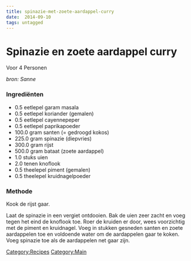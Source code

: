 ```yaml
---
title: spinazie-met-zoete-aardappel-curry
date:  2014-09-10
tags: untagged
---
```

Spinazie en zoete aardappel curry
=================================

Voor 4 Personen

*bron: Sanne*

### Ingrediënten

-   0.5 eetlepel garam masala
-   0.5 eetlepel koriander (gemalen)
-   0.5 eetlepel cayennepeper
-   0.5 eetlepel paprikapoeder
-   100.0 gram santen (= gedroogd kokos)
-   225.0 gram spinazie (diepvries)
-   300.0 gram rijst
-   500.0 gram bataat (zoete aardappel)
-   1.0 stuks uien
-   2.0 tenen knoflook
-   0.5 theelepel piment (gemalen)
-   0.5 theelepel kruidnagelpoeder

### Methode

Kook de rijst gaar.

Laat de spinazie in een vergiet ontdooien. Bak de uien zeer zacht en
voeg tegen het eind de knoflook toe. Roer de kruiden er door, wees
voorzichtig met de piment en kruidnagel. Voeg in stukken gesneden santen
en zoete aardappelen toe en voldoende water om de aardappelen gaar te
koken. Voeg spinazie toe als de aardappelen net gaar zijn.

<Category:Recipes> <Category:Main>

